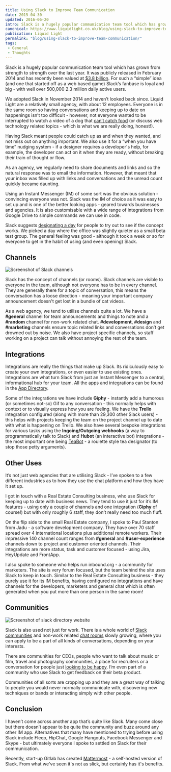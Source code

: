 ```yaml
---
title: Using Slack to Improve Team Communication
date: 2015-04-30
updated: 2016-06-20
intro: Slack is a hugely popular communication team tool which has grown from strength to strength over the last year. It was publicly released in February 2014 and has recently been valued ...
canonical: https://www.liquidlight.co.uk/blog/using-slack-to-improve-team-communication/
publication: Liquid Light
permalink: "blog/using-slack-to-improve-team-communication/"
tags:
 - General
 - Thoughts
---
```


Slack is a hugely popular communication team tool which has grown from strength to strength over the last year. It was publicly released in February 2014 and has recently been valued at [$3.8 billion](https://techcrunch.com/2016/04/01/slack-raises-200m-at-3-8b-valuation-for-business-messaging/). For such a “simple” idea (and one that started off as a web based game) Slack’s fanbase is loyal and big - with well over 500,000 2.3 million daily active users.

We adopted Slack in November 2014 and haven’t looked back since. Liquid Light are a relatively small agency, with about 12 employees. Everyone is in the same room so having conversations and keeping up to date on happenings isn’t too difficult - however, not everyone wanted to be interrupted to watch a video of a dog that [can’t catch food](https://www.youtube.com/watch?v=6w2UxDdhZPk) (or discuss web technology related topics - which is what we are really doing, honest!).

Having Slack meant people could catch up as and when they wanted, and not miss out on anything important. We also use it for a “when you have time” nudging system - if a designer requires a developer's help, for example, the developer can act on it when they are ready, without breaking their train of thought or flow.

As an agency, we regularly need to share documents and links and so the natural response was to email the information. However, that meant that your inbox was filled up with links and conversations and the unread count quickly became daunting.

Using an Instant Messenger (IM) of some sort was the obvious solution - convincing everyone was not. Slack was the IM of choice as it was easy to set up and is one of the better looking apps - geared towards businesses and agencies. It is also customisable with a wide range of integrations from Google Drive to simple commands we can use in code.

Slack suggests [designating a day](https://liquidlight.slack.com/getting-started) for people to try out to see if the concept works. We picked a day where the office was slightly quieter as a small beta test group. The general feeling was good - although it took a week or so for everyone to get in the habit of using (and even opening) Slack.

## Channels

![Screenshot of Slack channels](/assets/img/content/using-slack-to-improve-team-communication/2.png)

Slack has the concept of channels (or rooms). Slack channels are visible to everyone in the team, although not everyone has to be in every channel. They are generally there for a topic of conversation, this means the conversation has a loose direction - meaning your important company announcement doesn't get lost in a bundle of cat videos.

As a web agency, we tend to utilise channels quite a lot. We have a **#general** channel for team announcements and things to note and a **#random** channel for non-work related chat. **#development**, **#design** and **#marketing** channels ensure topic related links and conversations don’t get drowned out by noise. We also have project specific channels, so staff working on a project can talk without annoying the rest of the team.

## Integrations

Integrations are really the things that make up Slack. Its ridiculously easy to create your own integrations, or even easier to use existing ones. Integrations are what turn Slack from just an Instant Messenger to a central, informational hub for your team. All the apps and integrations can be found in the [App Directory](https://slack.com/apps).

Some of the integrations we have include **Giphy** - instantly add a humorous (or sometimes not-so) Gif to any conversation - this normally helps with context or to visually express how you are feeling. We have the **Trello** integration configured (along with more than 29,300 other Slack users) - this helps with projects keeping the team on the project channel up to date with what is happening on Trello. We also have several bespoke integrations for various tasks using the **Ingoing/Outgoing webhooks** (a way to programmatically talk to Slack) and **Hubot** (an interactive bot) integrations - the most important one being [TeaBot](https://github.com/liquidlight/slack-tea) - a roulette style tea designator (to stop those petty arguments).

## Other Uses

It’s not just web agencies that are utilising Slack - I’ve spoken to a few different industries as to how they use the chat platform and how they have it set up.

I got in touch with a Real Estate Consulting business, who use Slack for keeping up to date with business news. They tend to use it just for it’s IM features - using only a couple of channels and one integration (**Giphy** of course!) but with only roughly 6 staff, they don’t really need too much fluff.

On the flip side to the small Real Estate company, I spoke to Paul Stanton from Jadu - a software development company. They have over 70 staff spread over 4 international locations plus additional remote workers. Their impressive 140 channel count ranges from **#general** and **#user-experience** channels down to project and customer oriented channels. Their integrations are more status, task and customer focused - using Jira, HeyUpdate and FrontApp.

I also spoke to someone who helps run inbound.org - a community for marketers. The site is very forum focused, but the team behind the site uses Slack to keep in touch. Similar to the Real Estate Consulting business - they purely use it for its IM benefits, having configured no integrations and have channels for the developers, marketers and general chat which is often generated when you put more than one person in the same room!

## Communities

![Screenshot of slack directory website](/assets/img/content/using-slack-to-improve-team-communication/3.png)

Slack is also used not just for work. There is a whole world of [Slack communities](http://www.slackchats.com/) and non-work related [chat rooms](http://chats.directory/) slowly growing, where you can apply to be a part of all kinds of conversations, depending on your interests.

There are communities for CEOs, people who want to talk about music or film, travel and photography communities, a place for recruiters or a conversation for people just [looking to be happy](https://pocket1.typeform.com/to/P9wAeg). I’m even part of a community who use Slack to get feedback on their beta product.

Communities of all sorts are cropping up and they are a great way of talking to people you would never normally communicate with, discovering new techniques or bands or interacting simply with other people.

## Conclusion

I haven’t come across another app that’s quite like Slack. Many come close but there doesn’t appear to be quite the community and buzz around any other IM app. Alternatives that many have mentioned to trying before using Slack include Fleep, HipChat, Google Hangouts, Facebook Messenger and Skype - but ultimately everyone I spoke to settled on Slack for their communication.

Recently, start-up Gitlab has created [Mattermost](http://www.mattermost.org/) - a self-hosted version of Slack. From what we've seen it's not as slick, but certainly has it's benefits.
